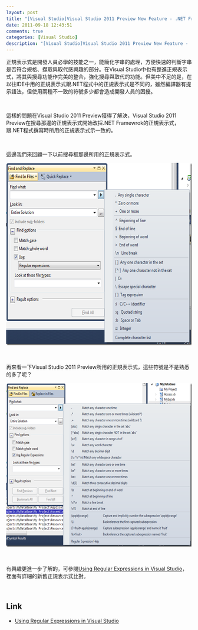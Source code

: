 ```yaml
---
layout: post
title: "[Visual Studio]Visual Studio 2011 Preview New Feature - .NET Framework regular expressions"
date: 2011-09-18 12:43:51
comments: true
categories: [Visual Studio]
description: "[Visual Studio]Visual Studio 2011 Preview New Feature - .NET Framework regular expressions"
---
```

<p>正規表示式是開發人員必學的技能之一，能簡化字串的處理，方便快速的判斷字串是否符合規格、擷取與取代感興趣的部分。在Visual Studio中也有整進正規表示式，將其與搜尋功能作完美的整合，強化搜尋與取代的功能。但美中不足的是，在以往IDE中用的正規表示式跟.NET程式中的正規表示式是不同的，雖然編譯器有提示語法，但使用兩種不一致的符號多少都會造成開發人員的困擾。</p>  <p> </p>  <p>這樣的問題在Visual Studio 2011 Preview獲得了解決，Visual Studio 2011 Preview在搜尋那邊的正規表示式開始改採.NET Framewrok的正規表示式，跟.NET程式撰寫時所用的正規表示式示一致的。</p>  <p> </p>  <p>這邊我們來回顧一下以前搜尋框那邊所用的正規表示式。</p>  <p><img style="border-bottom: 0px; border-left: 0px; border-top: 0px; border-right: 0px" border="0" alt="image" src="\images\posts\36573\image_thumb_1.png" width="635" height="494" /></a> </p>  <p> </p>  <p>再來看一下Visual Studio 2011 Preview所用的正規表示式，這些符號是不是熟悉的多了呢？</p>  <p><a href="http://files.dotblogs.com.tw/larrynung/1109/VisualStu.NETFrameworkregularexpressions_AE23/image_2.png"><img style="border-bottom: 0px; border-left: 0px; border-top: 0px; border-right: 0px" border="0" alt="image" src="\images\posts\36573\image_thumb.png" width="644" height="444" /></a> </p>  <p> </p>  <p>有興趣更進一步了解的，可參閱<a href="http://msdn.microsoft.com/en-us/library/2k3te2cs(v=VS.110).aspx" target="_blank">Using Regular Expressions in Visual Studio</a>，裡面有詳細的新舊正規表示式比對。</p>  <p> </p>  <h2>Link</h2>  <ul>   <li><a href="http://msdn.microsoft.com/en-us/library/2k3te2cs(v=VS.110).aspx" target="_blank">Using Regular Expressions in Visual Studio</li> </ul>